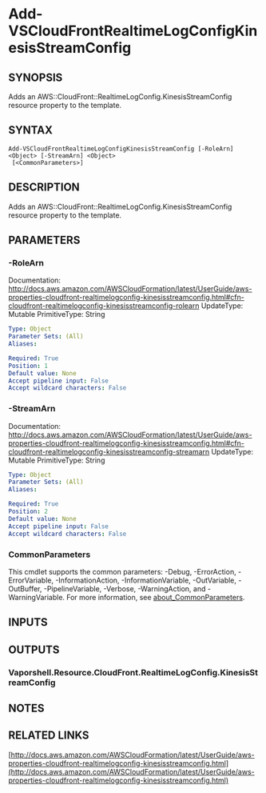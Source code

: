 # Add-VSCloudFrontRealtimeLogConfigKinesisStreamConfig

## SYNOPSIS
Adds an AWS::CloudFront::RealtimeLogConfig.KinesisStreamConfig resource property to the template.

## SYNTAX

```
Add-VSCloudFrontRealtimeLogConfigKinesisStreamConfig [-RoleArn] <Object> [-StreamArn] <Object>
 [<CommonParameters>]
```

## DESCRIPTION
Adds an AWS::CloudFront::RealtimeLogConfig.KinesisStreamConfig resource property to the template.

## PARAMETERS

### -RoleArn
Documentation: http://docs.aws.amazon.com/AWSCloudFormation/latest/UserGuide/aws-properties-cloudfront-realtimelogconfig-kinesisstreamconfig.html#cfn-cloudfront-realtimelogconfig-kinesisstreamconfig-rolearn
UpdateType: Mutable
PrimitiveType: String

```yaml
Type: Object
Parameter Sets: (All)
Aliases:

Required: True
Position: 1
Default value: None
Accept pipeline input: False
Accept wildcard characters: False
```

### -StreamArn
Documentation: http://docs.aws.amazon.com/AWSCloudFormation/latest/UserGuide/aws-properties-cloudfront-realtimelogconfig-kinesisstreamconfig.html#cfn-cloudfront-realtimelogconfig-kinesisstreamconfig-streamarn
UpdateType: Mutable
PrimitiveType: String

```yaml
Type: Object
Parameter Sets: (All)
Aliases:

Required: True
Position: 2
Default value: None
Accept pipeline input: False
Accept wildcard characters: False
```

### CommonParameters
This cmdlet supports the common parameters: -Debug, -ErrorAction, -ErrorVariable, -InformationAction, -InformationVariable, -OutVariable, -OutBuffer, -PipelineVariable, -Verbose, -WarningAction, and -WarningVariable. For more information, see [about_CommonParameters](http://go.microsoft.com/fwlink/?LinkID=113216).

## INPUTS

## OUTPUTS

### Vaporshell.Resource.CloudFront.RealtimeLogConfig.KinesisStreamConfig
## NOTES

## RELATED LINKS

[http://docs.aws.amazon.com/AWSCloudFormation/latest/UserGuide/aws-properties-cloudfront-realtimelogconfig-kinesisstreamconfig.html](http://docs.aws.amazon.com/AWSCloudFormation/latest/UserGuide/aws-properties-cloudfront-realtimelogconfig-kinesisstreamconfig.html)

